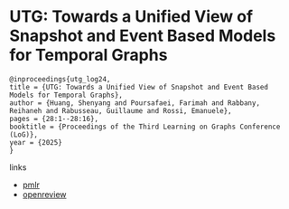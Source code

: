 # UTG: Towards a Unified View of Snapshot and Event Based Models for Temporal Graphs

```
@inproceedings{utg_log24,
title = {UTG: Towards a Unified View of Snapshot and Event Based Models for Temporal Graphs},
author = {Huang, Shenyang and Poursafaei, Farimah and Rabbany, Reihaneh and Rabusseau, Guillaume and Rossi, Emanuele},
pages = {28:1--28:16},
booktitle = {Proceedings of the Third Learning on Graphs Conference (LoG)},
year = {2025}
}
```

links
- [pmlr](https://proceedings.mlr.press/v269/huang25a.html)
- [openreview](https://openreview.net/forum?id=ZKHV6Cpsxg)
